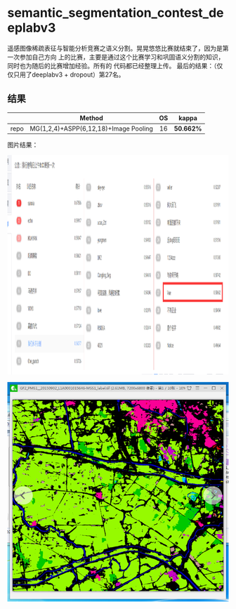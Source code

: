 # semantic_segmentation_contest_deeplabv3
遥感图像稀疏表征与智能分析竞赛之语义分割。晃晃悠悠比赛就结束了，因为是第一次参加自己方向
上的比赛，主要是通过这个比赛学习和巩固语义分割的知识，同时也为随后的比赛增加经验。所有的
代码都已经整理上传。
最后的结果：（仅仅只用了deeplabv3 + dropout）第27名。
## 结果

|       |Method                                | OS  | kappa       |
|:-----:|:------------------------------------:|:---:|:----------:|
| repo  | MG(1,2,4)+ASPP(6,12,18)+Image Pooling|16   | **50.662%** |

图片结果：
<p align="center">
      <img src="resource/2.png" width=1000 height=500>
</p>
<p align="center">
  <img src="resource/1.png" width=1000 height=500>
</p>
